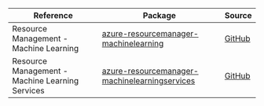 | Reference | Package | Source |
|---|---|---|
|Resource Management - Machine Learning|[azure-resourcemanager-machinelearning](https://repo1.maven.org/maven2/com/azure/resourcemanager/azure-resourcemanager-machinelearning)|[GitHub](https://github.com/Azure/azure-sdk-for-java/blob/main/sdk/machinelearning/azure-resourcemanager-machinelearning)|
|Resource Management - Machine Learning Services|[azure-resourcemanager-machinelearningservices](https://repo1.maven.org/maven2/com/azure/resourcemanager/azure-resourcemanager-machinelearningservices)|[GitHub](https://github.com/Azure/azure-sdk-for-java/blob/main/sdk/machinelearningservices/azure-resourcemanager-machinelearningservices)|
